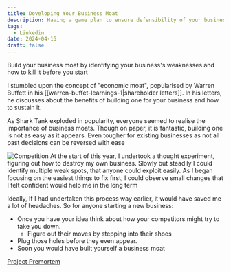 ```yaml
---
title: Developing Your Business Moat
description: Having a game plan to ensure defensibility of your business from the start is important for long term sustainability
tags:
  - Linkedin
date: 2024-04-15
draft: false
---
```


Build your business moat by identifying your business's weaknesses and how to kill it before you start

I stumbled upon the concept of "economic moat", popularised by Warren Buffett in his [[warren-buffet-learnings-1|shareholder letters]]. In his letters, he discusses about the benefits of building one for your business and how to sustain it.

As Shark Tank exploded in popularity, everyone seemed to realise the importance of business moats. Though on paper, it is fantastic, building one is not as easy as it appears. Even tougher for existing businesses as not all past decisions can be reversed with ease

![Competition](https://images.unsplash.com/photo-1628440501245-393606514a9e?q=80&w=2231&auto=format&fit=crop&ixlib=rb-4.0.3&ixid=M3wxMjA3fDB8MHxwaG90by1wYWdlfHx8fGVufDB8fHx8fA%3D%3D)
At the start of this year, I undertook a thought experiment, figuring out how to destroy my own business. Slowly but steadily I could identify multiple weak spots, that anyone could exploit easily. As I began focusing on the easiest things to fix first, I could observe small changes that I felt confident would help me in the long term

Ideally, If I had undertaken this process way earlier, it would have saved me a lot of headaches.
So for anyone starting a new business: 
- Once you have your idea think about how your competitors might try to take you down.
	- Figure out their moves by stepping into their shoes
- Plug those holes before they even appear. 
- Soon you would have built yourself a business moat


[Project Premortem](https://hbr.org/2007/09/performing-a-project-premortem)